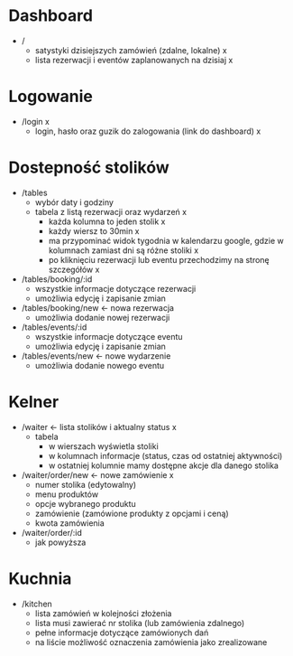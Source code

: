 # Dashboard

  - /
    - satystyki dzisiejszych zamówień (zdalne, lokalne) x
    - lista rezerwacji i eventów zaplanowanych na dzisiaj x

# Logowanie

  - /login x
    - login, hasło oraz guzik do zalogowania (link do dashboard) x

# Dostepność stolików

  - /tables
    - wybór daty i godziny
    - tabela z listą rezerwacji oraz wydarzeń x
      - każda kolumna to jeden stolik x
      - każdy wiersz to 30min x
      - ma przypominać widok tygodnia w kalendarzu google, gdzie w kolumnach zamiast dni są różne stoliki x
      - po kliknięciu rezerwacji lub eventu przechodzimy na stronę szczegółów x
  - /tables/booking/:id
    - wszystkie informacje dotyczące rezerwacji
    - umożliwia edycję i zapisanie zmian
  - /tables/booking/new <- nowa rezerwacja
    - umożliwia dodanie nowej rezerwacji
  - /tables/events/:id
    - wszystkie informacje dotyczące eventu
    - umożliwia edycję i zapisanie zmian
  - /tables/events/new <- nowe wydarzenie
    - umożliwia dodanie nowego eventu

# Kelner

  - /waiter <- lista stolików i aktualny status x
    - tabela
      - w wierszach wyświetla stoliki
      - w kolumnach informacje (status, czas od ostatniej aktywności)
      - w ostatniej kolumnie mamy dostępne akcje dla danego stolika
  - /waiter/order/new <- nowe zamówienie x
    - numer stolika (edytowalny)
    - menu produktów
    - opcje wybranego produktu
    - zamówienie (zamówione produkty z opcjami i ceną)
    - kwota zamówienia
  - /waiter/order/:id
    - jak powyższa
# Kuchnia

  - /kitchen
    - lista zamówień w kolejności złożenia
    - lista musi zawierać nr stolika (lub zamówienia zdalnego)
    - pełne informacje dotyczące zamówionych dań
    - na liście możliwość oznaczenia zamówienia jako zrealizowane
